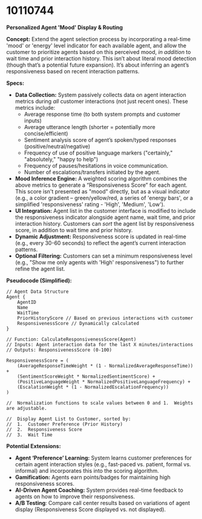 # 10110744

**Personalized Agent 'Mood' Display & Routing**

**Concept:** Extend the agent selection process by incorporating a real-time 'mood' or 'energy' level indicator for each available agent, and allow the customer to prioritize agents based on this perceived mood, *in addition* to wait time and prior interaction history. This isn’t about literal mood detection (though that’s a potential future expansion). It’s about inferring an agent’s responsiveness based on recent interaction patterns.

**Specs:**

*   **Data Collection:** System passively collects data on agent interaction metrics during *all* customer interactions (not just recent ones). These metrics include:
    *   Average response time (to both system prompts and customer inputs)
    *   Average utterance length (shorter = potentially more concise/efficient)
    *   Sentiment analysis score of agent’s spoken/typed responses (positive/neutral/negative)
    *   Frequency of use of positive language markers ("certainly," "absolutely," "happy to help")
    *   Frequency of pauses/hesitations in voice communication.
    *   Number of escalations/transfers initiated by the agent.
*   **Mood Inference Engine:**  A weighted scoring algorithm combines the above metrics to generate a “Responsiveness Score” for each agent. This score isn't presented as "mood" directly, but as a visual indicator (e.g., a color gradient – green/yellow/red, a series of 'energy bars', or a simplified 'responsiveness' rating - 'High', 'Medium', 'Low').
*   **UI Integration:** Agent list in the customer interface is modified to include the responsiveness indicator alongside agent name, wait time, and prior interaction history.  Customers can *sort* the agent list by responsiveness score, in addition to wait time and prior history.
*   **Dynamic Adjustment:** Responsiveness score is updated in real-time (e.g., every 30-60 seconds) to reflect the agent’s current interaction patterns.
*   **Optional Filtering:**  Customers can set a minimum responsiveness level (e.g., "Show me only agents with 'High' responsiveness") to further refine the agent list.

**Pseudocode (Simplified):**

```
// Agent Data Structure
Agent {
    AgentID
    Name
    WaitTime
    PriorHistoryScore // Based on previous interactions with customer
    ResponsivenessScore // Dynamically calculated
}

// Function: CalculateResponsivenessScore(Agent)
// Inputs: Agent interaction data for the last X minutes/interactions
// Outputs: ResponsivenessScore (0-100)

ResponsivenessScore = (
    (AverageResponseTimeWeight * (1 - NormalizedAverageResponseTime)) +
    (SentimentScoreWeight * NormalizedSentimentScore) +
    (PositiveLanguageWeight * NormalizedPositiveLanguageFrequency) +
    (EscalationWeight * (1 - NormalizedEscalationFrequency))
)

//  Normalization functions to scale values between 0 and 1.  Weights are adjustable.

//  Display Agent List to Customer, sorted by:
//  1.  Customer Preference (Prior History)
//  2.  Responsiveness Score
//  3.  Wait Time
```

**Potential Extensions:**

*   **Agent ‘Preference’ Learning:**  System learns customer preferences for certain agent interaction styles (e.g., fast-paced vs. patient, formal vs. informal) and incorporates this into the scoring algorithm.
*   **Gamification:** Agents earn points/badges for maintaining high responsiveness scores.
*   **AI-Driven Agent Coaching:** System provides real-time feedback to agents on how to improve their responsiveness.
*   **A/B Testing**: Compare call center results based on variations of agent display (Responsiveness Score displayed vs. not displayed).